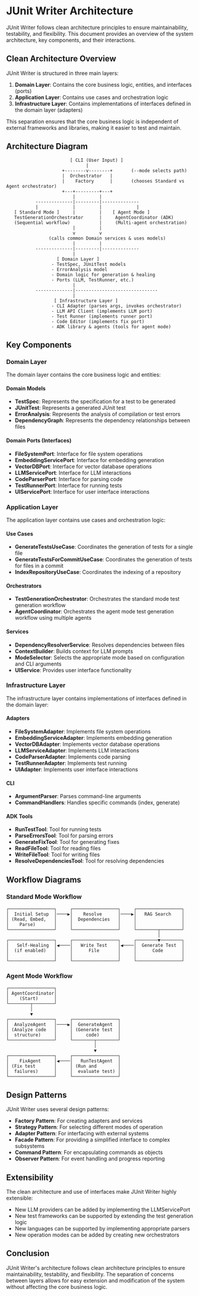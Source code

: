 # JUnit Writer Architecture

JUnit Writer follows clean architecture principles to ensure maintainability, testability, and flexibility. This document provides an overview of the system architecture, key components, and their interactions.

## Clean Architecture Overview

JUnit Writer is structured in three main layers:

1. **Domain Layer**: Contains the core business logic, entities, and interfaces (ports)
2. **Application Layer**: Contains use cases and orchestration logic
3. **Infrastructure Layer**: Contains implementations of interfaces defined in the domain layer (adapters)

This separation ensures that the core business logic is independent of external frameworks and libraries, making it easier to test and maintain.

## Architecture Diagram

```
                        [ CLI (User Input) ]
                              |
                     +--------v--------+       (--mode selects path)
                     |  Orchestrator   |
                     |    Factory      |       (chooses Standard vs Agent orchestrator)
                     +---+---------+---+
                         |         |
           --------------|---------|--------------
           |             |         |             |
   [ Standard Mode ]     |         |    [ Agent Mode ]
   TestGenerationOrchestrator      |     AgentCoordinator (ADK)
   (Sequential workflow)           |     (Multi-agent orchestration)
                         |         |
                         v         v
                (calls common Domain services & uses models)
                         |         |
           --------------|---------|--------------
                         |         
                   [ Domain Layer ] 
                 - TestSpec, JUnitTest models
                 - ErrorAnalysis model
                 - Domain logic for generation & healing
                 - Ports (LLM, TestRunner, etc.)
                         |
           --------------|-------------------------------
                         |          
                  [ Infrastructure Layer ]
                 - CLI Adapter (parses args, invokes orchestrator)
                 - LLM API Client (implements LLM port)
                 - Test Runner (implements runner port)
                 - Code Editor (implements fix port)
                 - ADK library & agents (tools for agent mode)
```

## Key Components

### Domain Layer

The domain layer contains the core business logic and entities:

#### Domain Models

- **TestSpec**: Represents the specification for a test to be generated
- **JUnitTest**: Represents a generated JUnit test
- **ErrorAnalysis**: Represents the analysis of compilation or test errors
- **DependencyGraph**: Represents the dependency relationships between files

#### Domain Ports (Interfaces)

- **FileSystemPort**: Interface for file system operations
- **EmbeddingServicePort**: Interface for embedding generation
- **VectorDBPort**: Interface for vector database operations
- **LLMServicePort**: Interface for LLM interactions
- **CodeParserPort**: Interface for parsing code
- **TestRunnerPort**: Interface for running tests
- **UIServicePort**: Interface for user interface interactions

### Application Layer

The application layer contains use cases and orchestration logic:

#### Use Cases

- **GenerateTestsUseCase**: Coordinates the generation of tests for a single file
- **GenerateTestsForCommitUseCase**: Coordinates the generation of tests for files in a commit
- **IndexRepositoryUseCase**: Coordinates the indexing of a repository

#### Orchestrators

- **TestGenerationOrchestrator**: Orchestrates the standard mode test generation workflow
- **AgentCoordinator**: Orchestrates the agent mode test generation workflow using multiple agents

#### Services

- **DependencyResolverService**: Resolves dependencies between files
- **ContextBuilder**: Builds context for LLM prompts
- **ModeSelector**: Selects the appropriate mode based on configuration and CLI arguments
- **UIService**: Provides user interface functionality

### Infrastructure Layer

The infrastructure layer contains implementations of interfaces defined in the domain layer:

#### Adapters

- **FileSystemAdapter**: Implements file system operations
- **EmbeddingServiceAdapter**: Implements embedding generation
- **VectorDBAdapter**: Implements vector database operations
- **LLMServiceAdapter**: Implements LLM interactions
- **CodeParserAdapter**: Implements code parsing
- **TestRunnerAdapter**: Implements test running
- **UIAdapter**: Implements user interface interactions

#### CLI

- **ArgumentParser**: Parses command-line arguments
- **CommandHandlers**: Handles specific commands (index, generate)

#### ADK Tools

- **RunTestTool**: Tool for running tests
- **ParseErrorsTool**: Tool for parsing errors
- **GenerateFixTool**: Tool for generating fixes
- **ReadFileTool**: Tool for reading files
- **WriteFileTool**: Tool for writing files
- **ResolveDependenciesTool**: Tool for resolving dependencies

## Workflow Diagrams

### Standard Mode Workflow

```
┌─────────────────┐     ┌─────────────────┐     ┌─────────────────┐
│  Initial Setup  │────▶│    Resolve      │────▶│   RAG Search    │
│ (Read, Embed,   │     │  Dependencies   │     │                 │
│    Parse)       │     │                 │     │                 │
└─────────────────┘     └─────────────────┘     └────────┬────────┘
                                                         │
┌─────────────────┐     ┌─────────────────┐     ┌────────▼────────┐
│   Self-Healing  │◀────│   Write Test    │◀────│  Generate Test  │
│  (if enabled)   │     │      File       │     │      Code       │
│                 │     │                 │     │                 │
└─────────────────┘     └─────────────────┘     └─────────────────┘
```

### Agent Mode Workflow

```
┌─────────────────┐
│ AgentCoordinator│
│    (Start)      │
└────────┬────────┘
         │
         ▼
┌─────────────────┐     ┌─────────────────┐
│  AnalyzeAgent   │────▶│  GenerateAgent  │
│ (Analyze code   │     │ (Generate test  │
│  structure)     │     │     code)       │
└─────────────────┘     └────────┬────────┘
                                 │
                                 ▼
┌─────────────────┐     ┌─────────────────┐
│    FixAgent     │◀────│   RunTestAgent  │
│ (Fix test       │     │ (Run and        │
│  failures)      │     │  evaluate test) │
└─────────────────┘     └─────────────────┘
```

## Design Patterns

JUnit Writer uses several design patterns:

- **Factory Pattern**: For creating adapters and services
- **Strategy Pattern**: For selecting different modes of operation
- **Adapter Pattern**: For interfacing with external systems
- **Facade Pattern**: For providing a simplified interface to complex subsystems
- **Command Pattern**: For encapsulating commands as objects
- **Observer Pattern**: For event handling and progress reporting

## Extensibility

The clean architecture and use of interfaces make JUnit Writer highly extensible:

- New LLM providers can be added by implementing the LLMServicePort
- New test frameworks can be supported by extending the test generation logic
- New languages can be supported by implementing appropriate parsers
- New operation modes can be added by creating new orchestrators

## Conclusion

JUnit Writer's architecture follows clean architecture principles to ensure maintainability, testability, and flexibility. The separation of concerns between layers allows for easy extension and modification of the system without affecting the core business logic.
